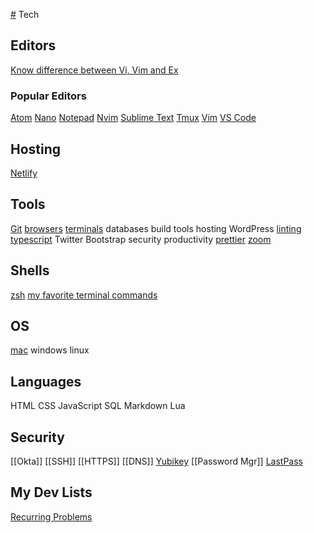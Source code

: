 [#](#.md) Tech

## Editors
[Know difference between Vi, Vim and Ex](./editors/vi.md)

### Popular Editors
[Atom](./editors/atom.md)
[Nano](./editors/nano.md)
[Notepad](./editors/notepad.md)
[Nvim](./editors/nvim.md)
[Sublime Text](./editors/sublime-text.md)
[Tmux](./editors/tmux.md)
[Vim](./editors/vim.md)
[VS Code](./editors/vs-code.md)

## Hosting
[Netlify](./hosting/netlify.md)

## Tools
[Git](./tools/git.md)
[browsers](/tech/tools/browsers/index.md)
[terminals](/tech/tools/terminals/index.md)
databases
build tools
hosting
WordPress
[linting](./tools/linting/index.md)
[typescript](./tools/typescript.md)
Twitter Bootstrap
security
productivity
[prettier](./tools/prettier.md)
[zoom](./tools/zoom.md)

## Shells
[zsh](./shells/zsh.md)
[my favorite terminal commands](./shells/my-favorite-terminal-commands.md) 

## OS
[mac](./os/index.md)
windows
linux

## Languages
HTML
CSS
JavaScript
SQL
Markdown
Lua

## Security
[[Okta]]
[[SSH]]
[[HTTPS]]
[[DNS]]
[Yubikey](./security/yubikey.md)
[[Password Mgr]]
[LastPass](./security/lastpass.md)

## My Dev Lists
[Recurring Problems](./my-dev-lists/recurring-problems.md)
